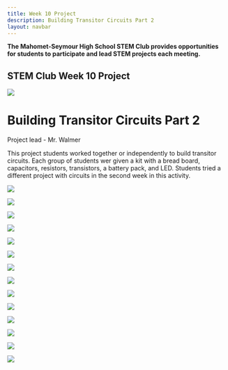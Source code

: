 ```yaml
---
title: Week 10 Project
description: Building Transitor Circuits Part 2
layout: navbar
---
```


**The Mahomet-Seymour High School STEM Club provides opportunities for students to participate and lead STEM projects each meeting.** 


## **STEM Club Week 10 Project**

![](images/STEMClubProjectWeek10A.jpeg)  

# **Building Transitor Circuits Part 2**

Project lead - Mr. Walmer

                                                                                      

This project students worked together or independently to build transitor circuits. 
Each group of students wer given a kit with a bread board, capacitors, resistors, transistors, a battery pack, and LED.
Students tried a different project with circuits in the second week in this activity.
                                                                                         

![](images/STEMClubProjectWeek10BB.jpeg)

![](images/STEMClubProjectWeek10C.jpeg)

![](images/STEMClubProjectWeek10DD.jpeg)

![](images/STEMClubProjectWeek10EE.jpeg)                                                                    

![](images/STEMClubProjectWeek10FF.jpeg)

![](images/STEMClubProjectWeek10GG.jpeg)

![](images/STEMClubProjectWeek10HH.jpeg)

![](images/STEMClubProjectWeek10II.jpeg)                                                                    

![](images/STEMClubProjectWeek10JJ.jpeg)

![](images/STEMClubProjectWeek10KK.jpeg)

![](images/STEMClubProjectWeek10LL.jpeg)

![](images/STEMClubProjectWeek10M.jpeg)

![](images/STEMClubProjectWeek10N.jpeg)                                                                    

![](images/STEMClubProjectWeek10O.jpeg)

